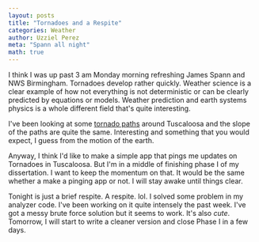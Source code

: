 ```yaml
---
layout: posts
title: "Tornadoes and a Respite"
categories: Weather
author: Uzziel Perez
meta: "Spann all night"
math: true
---
```


I think I was up past 3 am Monday morning refreshing James Spann and NWS Birmingham. Tornadoes develop rather quickly. Weather science is a clear example of how not everything is not deterministic or can be clearly predicted by equations or models. Weather prediction and earth systems physics is a whole different field that's quite interesting.

I've been looking at some [tornado paths](https://hifld-geoplatform.opendata.arcgis.com/datasets/historical-tornado-tracks?geometry=-91.528%2C31.583%2C-83.684%2C34.800) around Tuscaloosa and the slope of the paths are quite the same. Interesting and something that you would expect, I guess from the motion of the earth.

Anyway, I think I'd like to make a simple app that pings me updates on Tornadoes in Tuscaloosa. But I'm in a middle of finishing phase I of my dissertation. I want to keep the momentum on that. It would be the same whether a make a pinging app or not. I will stay awake until things clear.

Tonight is just a brief respite. A respite. lol. I solved some problem in my analyzer code. I've been working on it quite intensely the past week. I've got a messy brute force solution but it seems to work. It's also *cute*. Tomorrow, I will start to write a cleaner version and close Phase I in a few days.
